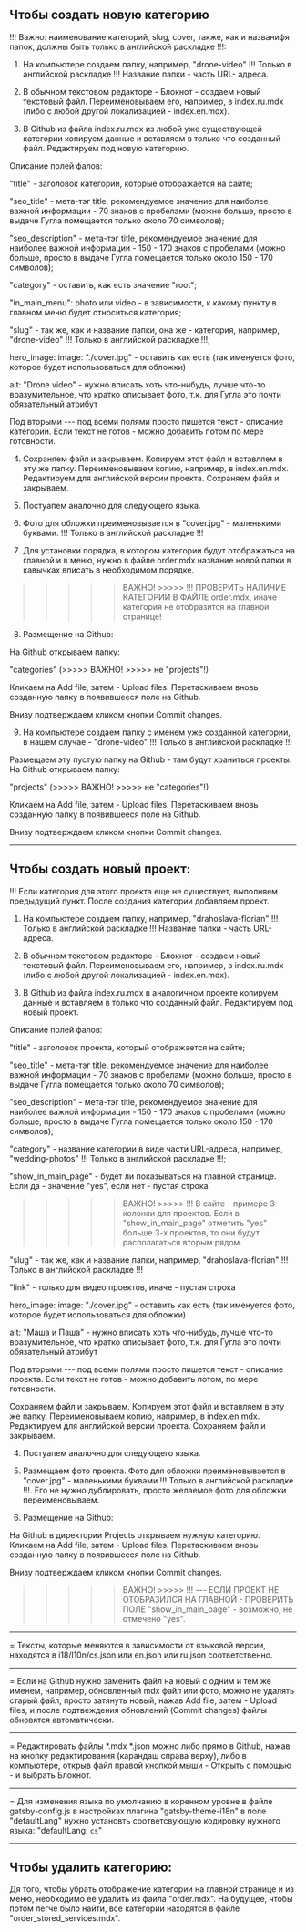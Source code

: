 Чтобы создать новую категорию
---
!!! Важно: наименование категорий, slug, cover, также, как и названифя папок, должны быть только в английской раскладке !!!: 

1) На компьютере создаем папку, например, "drone-video" !!! Только в английской раскладке !!! Название папки - часть URL- адреса.

2) В обычном текстовом редакторе - Блокнот - создаем новый текстовый файл. Переименовываем его, например, в index.ru.mdx (либо с любой другой локализацией - index.en.mdx).

3) В Github из файла index.ru.mdx из любой уже существующей категории копируем данные и вставляем в только что созданный файл. Редактируем под новую категорию.

Описание полей фалов:

"title" - заголовок категории, которые отображается на сайте; 

"seo_title" - мета-тэг title, рекомендуемое значение для наиболее важной информации - 70 знаков с пробелами (можно больше, просто в выдаче Гугла помещается только около 70 символов);

"seo_description" - мета-тэг title, рекомендуемое значение для наиболее важной информации - 150 - 170 знаков с пробелами (можно больше, просто в выдаче Гугла помещается только около 150 - 170 символов);

"category" - оставить, как есть значение "root";

"in_main_menu": photo или video - в зависимости, к какому пункту в главном меню будет относиться категория;

"slug" - так же, как и название папки, она же - категория, например, "drone-video" !!! Только в английской раскладке !!!;

hero_image:
  image: "./cover.jpg" - оставить как есть (так именуется фото, которое будет использоваться для обложки)
  
  alt: "Drone video" - нужно вписать хоть что-нибудь, лучше что-то вразумительное, что кратко описывает фото, т.к. для Гугла это почти обязательный атрибут
  

Под вторыми --- под всеми полями просто пишется текст - описание категории. Если текст не готов - можно добавить потом по мере готовности.

4) Сохраняем файл и закрываем. Копируем этот файл и вставляем в эту же папку. Переименовываем копию, например, в index.en.mdx. Редактируем для английской версии проекта. Сохраняем файл и закрываем.


5) Постуапем аналочно для следующего языка.


6) Фото для обложки преименовывается в "cover.jpg"  - маленькими буквами. !!! Только в английской раскладке !!! 


7) Для установки порядка, в котором категории будут отображаться на главной и в меню, нужно в файле order.mdx название новой папки в кавычках вписать в необходимом порядке.

>>>>> ВАЖНО! >>>>> !!! ПРОВЕРИТЬ НАЛИЧИЕ КАТЕГОРИИ В ФАЙЛЕ order.mdx, иначе категория не отобразится на главной странице!


8) Размещение на Github:

На Github открываем папку:

 "categories"  (>>>>> ВАЖНО! >>>>> не "projects"!) 
 
Кликаем на Add file, затем - Upload files. Перетаскиваем вновь созданную папку в появившееся поле на Github.

Внизу подтверждаем кликом кнопки Commit changes.

9) На компьютере создаем папку с именем уже созданной категории, в нашем случае - "drone-video" !!! Только в английской раскладке !!!

Размещаем эту пустую папку на Github - там будут храниться проекты. На Github открываем папку:

 "projects"  (>>>>> ВАЖНО! >>>>> не "categories"!) 
 
Кликаем на Add file, затем - Upload files. Перетаскиваем вновь созданную папку в появившееся поле на Github.

Внизу подтверждаем кликом кнопки Commit changes.

---

Чтобы создать новый проект: 
---

!!! Если категория для этого проекта еще не существует, выполняем предыдущий пункт. После создания категории добавляем проект.

1) На компьютере создаем папку, например, "drahoslava-florian" !!! Только в английской раскладке !!! Название папки - часть URL- адреса.

2) В обычном текстовом редакторе - Блокнот - создаем новый текстовый файл. Переименовываем его, например, в index.ru.mdx (либо с любой другой локализацией - index.en.mdx).

3) В Github из файла index.ru.mdx в аналогичном проекте копируем данные и вставляем в только что созданный файл. Редактируем под новый проект.


Описание полей фалов:

"title" - заголовок проекта, который отображается на сайте; 

"seo_title" - мета-тэг title, рекомендуемое значение для наиболее важной информации - 70 знаков с пробелами (можно больше, просто в выдаче Гугла помещается только около 70 символов); 

"seo_description" - мета-тэг title, рекомендуемое значение для наиболее важной информации - 150 - 170 знаков с пробелами (можно больше, просто в выдаче Гугла помещается только около 150 - 170 символов);

"category" - название категории в виде части URL-адреса, например, "wedding-photos" !!! Только в английской раскладке !!!;

"show_in_main_page" - будет ли показываться на главной странице. Если да - значение "yes", если нет - пустая строка.

>>>>> ВАЖНО! >>>>> !!! В сайте - примере 3 колонки для проектов. Если в "show_in_main_page" отметить "yes" больше 3-х проектов, то они будут располагаться вторым рядом.

"slug" - так же, как и название папки, например, "drahoslava-florian" !!! Только в английской раскладке !!!

"link" - только для видео проектов, иначе - пустая строка

hero_image:
  image: "./cover.jpg" - оставить как есть (так именуется фото, которое будет использоваться для обложки)
  
  alt: "Маша и Паша" - нужно вписать хоть что-нибудь, лучше что-то вразумительное, что кратко описывает фото, т.к. для Гугла это почти обязательный атрибут
  

Под вторыми --- под всеми полями просто пишется текст - описание проекта. Если текст не готов - можно добавить потом, по мере готовности.

Сохраняем файл и закрываем. Копируем этот файл и вставляем в эту же папку. Переименовываем копию, например, в index.en.mdx. Редактируем для английской версии проекта. Сохраняем файл и закрываем.


4) Постуапем аналочно для следующего языка.

5) Размещаем фото проекта. Фото для обложки преименовывается в "cover.jpg" - маленькими буквами !!! Только в английской раскладке !!!. Его не нужно дублировать, просто желаемое фото для обложки переименовываем.


6) Размещение на Github:

На Github в директории Projects открываем нужную категорию. Кликаем на Add file, затем - Upload files. Перетаскиваем вновь созданную папку в появившееся поле на Github.

Внизу подтверждаем кликом кнопки Commit changes.


>>>>> ВАЖНО! >>>>> !!! --- ЕСЛИ ПРОЕКТ НЕ ОТОБРАЗИЛСЯ НА ГЛАВНОЙ - ПРОВЕРИТЬ ПОЛЕ "show_in_main_page" - возможно, не отмечено "yes".

---

 = Тексты, которые меняются в зависимости от языковой версии, находятся в i18/l10n/cs.json или en.json или ru.json соответственно.

---

 = Если на Github нужно заменить файл на новый с одним и тем же именем, например, обновленный mdx файл или фото, можно не удалять старый файл, просто затянуть новый, нажав Add file, затем - Upload files, и после подтвеждения обновлений (Commit changes) файлы обновятся автоматически.

---

 = Редактировать файлы *.mdx *.json  можно либо прямо в Github, нажав на кнопку редактирования (карандаш справа верху), либо в компьютере, открыв файл правой кнопкой мыши - Открыть с помощью - и выбрать Блокнот.

---
 
= Для изменения языка по умолчанию в коренном уровне в файле gatsby-config.js в настройках плагина 
"gatsby-theme-i18n" в поле "defaultLang" нужно установть соответсвующую кодировку нужного языка: 
"defaultLang: `cs`"

---

Чтобы удалить категорию: 
---

Дя того, чтобы убрать отображение категории на главной странице и из меню, необходимо её удалить из файла "order.mdx". На будущее, чтобы потом легче было найти, все категории находятся в файле "order_stored_services.mdx".